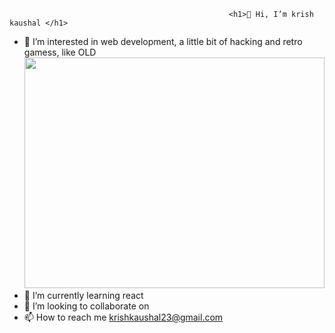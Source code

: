                                                      <h1>👋 Hi, I’m krish kaushal </h1>


- 👀 I’m interested in web development, a little bit of hacking and retro gamess, like OLD <img src="https://giphy.com/embed/Xbjut97XRr1aU" width="480" height="369" >
- 🌱 I’m currently learning react 
- 💞️ I’m looking to collaborate on 
- 📫 How to reach me krishkaushal23@gmail.com

<!---
Drugjudy/Drugjudy is a ✨ special ✨ repository because its `README.md` (this file) appears on your GitHub profile.
You can click the Preview link to take a look at your changes.
--->
